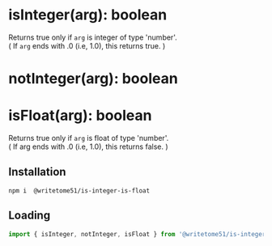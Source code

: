 # isInteger(arg): boolean

Returns true only if `arg` is integer of type 'number'.  
( If `arg` ends with .0 (i.e, 1.0), this returns true. )

# notInteger(arg): boolean

# isFloat(arg): boolean

Returns true only if `arg` is float of type 'number'.  
( If arg ends with .0 (i.e, 1.0), this returns false. )


## Installation
`npm i  @writetome51/is-integer-is-float`

## Loading
```js
import { isInteger, notInteger, isFloat } from '@writetome51/is-integer-is-float';
```
